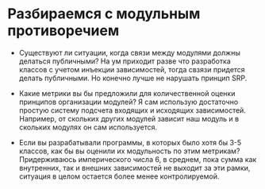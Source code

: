 # Разбираемся с модульным противоречием

- Существуют ли ситуации, когда связи между модулями должны делаться публичными?
На ум приходит разве что разработка классов с учетом инъекции зависимостей, тогда свзязи придется делать публичными. Но конечно лучше не нарушать принцип SRP.

- Какие метрики вы бы предложили для количественной оценки принципов организации модулей?
Я сам использую достаточно простую систему подсчета входящих и исходящих зависимостей. Например, от скольких других модулей зависит наш модуль и в скольких модулях он сам используется.

- Если вы разрабатывали программы, в которых было хотя бы 3-5 классов, как бы вы оценили их модульность по этим метрикам? 
Придерживаюсь имперического числа 6, в среднем, пока сумма как внутренних, так и внешних зависимостей не выходит за эти рамки, ситуация в целом остается более менее контролируемой.
